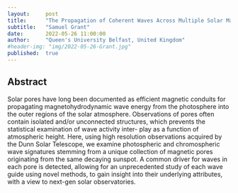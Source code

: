 ```yaml
---
layout:     post
title:      "The Propagation of Coherent Waves Across Multiple Solar Magnetic Pores"
subtitle:   "Samuel Grant"
date:       2022-05-26 11:00:00
author:     "Queen's University Belfast, United Kingdom"
#header-img: "img/2022-05-26-Grant.jpg"
published:  true
---
```


## Abstract
Solar pores have long been documented as efficient magnetic conduits for propagating magnetohydrodynamic wave energy from the photosphere into the outer regions of the solar atmosphere. Observations of pores often contain isolated and/or unconnected structures, which prevents the statistical examination of wave activity inter- play as a function of atmospheric height. Here, using high resolution observations acquired by the Dunn Solar Telescope, we examine photospheric and chromospheric wave signatures stemming from a unique collection of magnetic pores originating from the same decaying sunspot. A common driver for waves in each pore is detected, allowing for an unprecedented study of each wave guide using novel methods, to gain insight into their underlying attributes, with a view to next-gen solar observatories.
